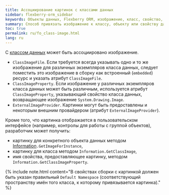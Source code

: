 ```yaml
---
title: Ассоциирование картинок с классами данных
sidebar: flexberry-orm_sidebar
keywords: Объекты данных, Flexberry ORM, изображение, класс, свойство, объект
summary: Способ привязать изображение к классу, объекту или свойству данных
toc: true
permalink: ru/fo_class-image.html
lang: ru
---
```


С [классом данных](fo_data-object.html) может быть ассоциировано изображение.

* `ClassImageFile`. Если требуется всегда указывать одно и то же изображение для различных экземпляров класса данных, следует поместить это изображение в сборку как встроенный (`embedded`) ресурс и указать атрибут `ClassImageFile`.
* `ClassImageProperty`. Если изображение у различных экземпляров класса данных может быть различным, используется атрибут `ClassImageProperty`, указывающий свойство класса данных, возвращающее изображение `System.Drawing.Image`.
* `ExternalImageProvider`. Картинки могут быть предоставлены и некоторым внешним провайдером (атрибут `ExternalImageProvider`).

Кроме того, что картинка отображается в пользовательском интерфейсе (например, контролы для работы с группой объектов), разработчик может получить:

* картинку для конкретного объекта данных методом [Information](fo_information-class-as-metadata-supervisor.html)`.GetImageForInstance`, 
* картинку для класса методом  `Information.GetClassImage`, 
* имя свойства, предоставляющее картинку, методом `Information.GetClassImageProperty`.

{% include note.html content="В свойствах сборки с картинкой должен быть указан правильный `Default Namespace` (соответствующий пространству имён того класса, к которому привязывается картинка)." %}
